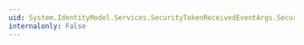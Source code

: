 ```yaml
---
uid: System.IdentityModel.Services.SecurityTokenReceivedEventArgs.SecurityToken
internalonly: False
---
```

